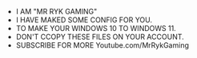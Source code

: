 - I AM "MR RYK GAMING" 
- I HAVE MAKED SOME CONFIG FOR YOU.
- TO MAKE YOUR WINDOWS 10 TO WINDOWS 11.
- DON'T CCOPY THESE FILES ON YOUR ACCOUNT.
- SUBSCRIBE FOR MORE Youtube.com/MrRykGaming
